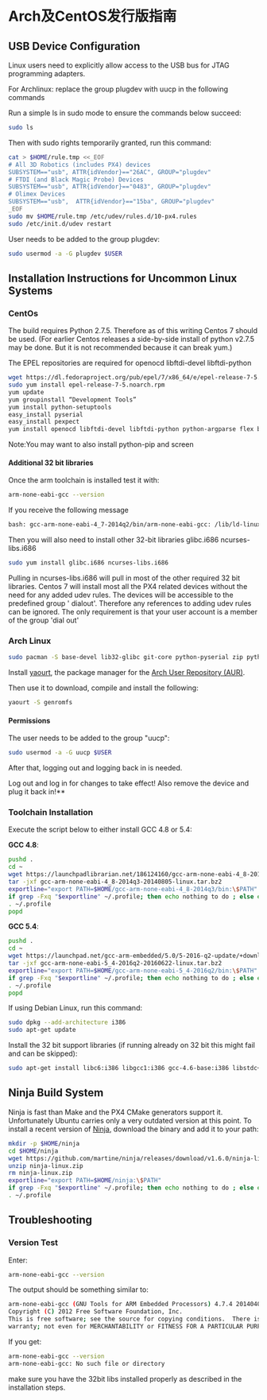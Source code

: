 # Arch及CentOS发行版指南

## USB Device Configuration

Linux users need to explicitly allow access to the USB bus for JTAG programming adapters.

<aside class="note">
For Archlinux: replace the group plugdev with uucp in the following commands
</aside>

Run a simple ls in sudo mode to ensure the commands below succeed:

<div class="host-code"></div>

```sh
sudo ls
```

Then with sudo rights temporarily granted, run this command:

<div class="host-code"></div>

```sh
cat > $HOME/rule.tmp <<_EOF
# All 3D Robotics (includes PX4) devices
SUBSYSTEM=="usb", ATTR{idVendor}=="26AC", GROUP="plugdev"
# FTDI (and Black Magic Probe) Devices
SUBSYSTEM=="usb", ATTR{idVendor}=="0483", GROUP="plugdev"
# Olimex Devices
SUBSYSTEM=="usb",  ATTR{idVendor}=="15ba", GROUP="plugdev"
_EOF
sudo mv $HOME/rule.tmp /etc/udev/rules.d/10-px4.rules
sudo /etc/init.d/udev restart
```

User needs to be added to the group plugdev:

<div class="host-code"></div>

```sh
sudo usermod -a -G plugdev $USER
```

## Installation Instructions for Uncommon Linux Systems

### CentOs

The build requires Python 2.7.5. Therefore as of this writing Centos 7 should be used.
(For earlier Centos releases a side-by-side install of python v2.7.5 may be done. But it is not recommended because it can break yum.)

The EPEL repositories are required for openocd libftdi-devel libftdi-python

<div class="host-code"></div>

```sh
wget https://dl.fedoraproject.org/pub/epel/7/x86_64/e/epel-release-7-5.noarch.rpm
sudo yum install epel-release-7-5.noarch.rpm
yum update
yum groupinstall “Development Tools”
yum install python-setuptools
easy_install pyserial
easy_install pexpect
yum install openocd libftdi-devel libftdi-python python-argparse flex bison-devel ncurses-devel ncurses-libs autoconf texinfo libtool zlib-devel cmake
```

Note:You may want to also install  python-pip and screen

#### Additional 32 bit libraries

Once the arm toolchain is installed test it with:

<div class="host-code"></div>

```sh
arm-none-eabi-gcc --version
```
If you receive the following message

<div class="host-code"></div>

```sh
bash: gcc-arm-none-eabi-4_7-2014q2/bin/arm-none-eabi-gcc: /lib/ld-linux.so.2: bad ELF interpreter: No such file or directory
```
Then you will also need to install other 32-bit libraries glibc.i686 ncurses-libs.i686

<div class="host-code"></div>

```sh
sudo yum install glibc.i686 ncurses-libs.i686
```
<aside class="note">
Pulling in ncurses-libs.i686 will pull in most of the other required 32 bit libraries. Centos 7 will install most all the PX4 related devices without the need for any added udev rules. The devices will be accessible to the predefined group ' dialout'. Therefore any references to adding udev rules can be ignored. The only requirement is that your user account is a member of the group 'dial out'
</aside>

### Arch Linux

<div class="host-code"></div>

```sh
sudo pacman -S base-devel lib32-glibc git-core python-pyserial zip python-empy
```

Install [yaourt](https://wiki.archlinux.org/index.php/Yaourt#Installation), the package manager for the [Arch User Repository (AUR)](https://wiki.archlinux.org/index.php/Arch_User_Repository).

Then use it to download, compile and install the following:

<div class="host-code"></div>

```sh
yaourt -S genromfs
```

#### Permissions

The user needs to be added to the group "uucp":

<div class="host-code"></div>

```sh
sudo usermod -a -G uucp $USER
```

After that, logging out and logging back in is needed.


<aside class="note">
Log out and log in for changes to take effect! Also remove the device and plug it back in!**
</aside>

### Toolchain Installation

Execute the script below to either install GCC 4.8 or 5.4:

**GCC 4.8**:

```sh
pushd .
cd ~
wget https://launchpadlibrarian.net/186124160/gcc-arm-none-eabi-4_8-2014q3-20140805-linux.tar.bz2
tar -jxf gcc-arm-none-eabi-4_8-2014q3-20140805-linux.tar.bz2
exportline="export PATH=$HOME/gcc-arm-none-eabi-4_8-2014q3/bin:\$PATH"
if grep -Fxq "$exportline" ~/.profile; then echo nothing to do ; else echo $exportline >> ~/.profile; fi
. ~/.profile
popd
```

**GCC 5.4**:

```sh
pushd .
cd ~
wget https://launchpad.net/gcc-arm-embedded/5.0/5-2016-q2-update/+download/gcc-arm-none-eabi-5_4-2016q2-20160622-linux.tar.bz2
tar -jxf gcc-arm-none-eabi-5_4-2016q2-20160622-linux.tar.bz2
exportline="export PATH=$HOME/gcc-arm-none-eabi-5_4-2016q2/bin:\$PATH"
if grep -Fxq "$exportline" ~/.profile; then echo nothing to do ; else echo $exportline >> ~/.profile; fi
. ~/.profile
popd
```

<aside class="note">
If using Debian Linux, run this command:
</aside>

<div class="host-code"></div>

```sh
sudo dpkg --add-architecture i386
sudo apt-get update
```

Install the 32 bit support libraries (if running already on 32 bit this might fail and can be skipped):

<div class="host-code"></div>

```sh
sudo apt-get install libc6:i386 libgcc1:i386 gcc-4.6-base:i386 libstdc++5:i386 libstdc++6:i386
```

## Ninja Build System

Ninja is fast than Make and the PX4 CMake generators support it. Unfortunately Ubuntu carries only a very outdated version at this point. To install a recent version of [Ninja](https://github.com/martine/ninja), download the binary and add it to your path:

<div class="host-code"></div>

```sh
mkdir -p $HOME/ninja
cd $HOME/ninja
wget https://github.com/martine/ninja/releases/download/v1.6.0/ninja-linux.zip
unzip ninja-linux.zip
rm ninja-linux.zip
exportline="export PATH=$HOME/ninja:\$PATH"
if grep -Fxq "$exportline" ~/.profile; then echo nothing to do ; else echo $exportline >> ~/.profile; fi
. ~/.profile
```

## Troubleshooting

### Version Test

Enter:

<div class="host-code"></div>

```sh
arm-none-eabi-gcc --version
```

The output should be something similar to:

<div class="host-code"></div>

```sh
arm-none-eabi-gcc (GNU Tools for ARM Embedded Processors) 4.7.4 20140401 (release) [ARM/embedded-4_7-branch revision 209195]
Copyright (C) 2012 Free Software Foundation, Inc.
This is free software; see the source for copying conditions.  There is NO
warranty; not even for MERCHANTABILITY or FITNESS FOR A PARTICULAR PURPOSE.
```

If you get:

<div class="host-code"></div>

```sh
arm-none-eabi-gcc --version
arm-none-eabi-gcc: No such file or directory
```
make sure you have the 32bit libs installed properly as described in the installation steps.
